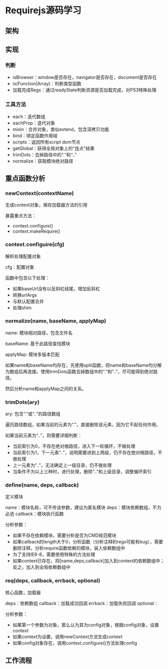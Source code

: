 # Requirejs源码学习

## 架构



## 实现

### 判断

- isBrowser：window是否存在，navigator是否存在，document是否存在
- is(Function|Array)：判断类型函数
- 加载完成Regx：通过readyState判断资源是否加载完成，对PS3特殊处理

### 工具方法

- each：迭代数组
- eachProp：迭代对象
- mixin：合并对象，类似extend，包含深拷贝功能
- bind：绑定函数作用域
- scripts：返回所有script dom节点
- getGlobal：获得全局对象上的“连点”结果
- trimDots：去掉路径中的“.“和“..”
- normalize：获取模块绝对路径

## 重点函数分析

### newContext(contextName)

生成context对象，保存加载器方法的引用

暴露重点方法：

- context.configure()
- context.makeRequire()

### context.configuire(cfg)

解析处理配置对象

cfg：配置对象

函数中包含以下处理：

- 如果baseUrl没有以反斜杠结尾，增加反斜杠
- 转换urlArgs
- 与默认配置合并
- 处理shim



### normalize(name, baseName, applyMap)

name: 模块相对路径，包含文件名

baseName: 基于此路径查找模块

applyMap: 模块多版本匹配

如果name和baseName均存在，先使用split函数，将name和baseName均分解为数组后再连接。使用trimDots函数去掉数组中的“.“和”..”，尽可能得到绝对路径。

然后分析name和applyMap之间的关系。

### trimDots(ary)

ary: 包含“.”或“..”的路径数组

遍历路径数组，如果当前的元素为“.”，直接删除该元素，因为它不起任何作用。

如果当前元素为“..”，则需要详细判断：
	
- 当前索引为0，不存在绝对根路径，进入下一轮循环，不做处理
- 当前索引为1，下一元素“..”，说明需要进到上两级，仍不存在绝对根路径，不做处理
- 上一元素为“..”，无法确定上一级目录，仍不做处理
- 当条件不为以上三种时，进行处理，删除“..”和上级目录，调整循环索引

### define(name, deps, callback)

定义模块

name：模块名称，可不传该参数，建议为匿名模块
deps：模块依赖数组，不为必选
callback：模块执行函数

分析参数：
	
- 如果不存在依赖模块，需要分析是否为CMD规范模块
- 如果callback的length大于0，分析函数（分析注释的regx可能有bug），需要删除注释，分析require函数依赖的模块，装入依赖数组中
- 为了支持IE6-8，需要使用特殊的方法处理
- 如果context已存在，将[name,deps,callback]加入到context的依赖数组中；反之，加入到全局依赖数组中


### req(deps, callback, errback, optional)

核心函数，加载器

deps：依赖数组
callback：加载成功回调
errback：加载失败回调
optional：

分析参数：

- 如果第一个参数为对象，那么认为其为config对象，根据config对象，设置context
- 如果context为设置，调用newContext方法生成context
- 如果config对象存在，调用context.configure()方法处理config


## 工作流程




